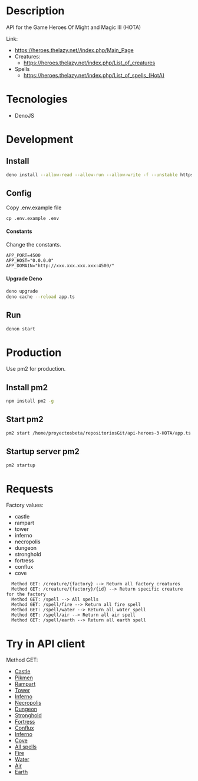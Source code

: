 # Description

API for the Game Heroes Of Might and Magic III (HOTA)

Link:

- https://heroes.thelazy.net//index.php/Main_Page
- Creatures:
  - https://heroes.thelazy.net/index.php/List_of_creatures
- Spells
  - https://heroes.thelazy.net/index.php/List_of_spells_(HotA)

# Tecnologies

- DenoJS

# Development

## Install

```bash
deno install --allow-read --allow-run --allow-write -f --unstable https://deno.land/x/denon/denon.ts
```

## Config

Copy .env.example file

```
cp .env.example .env
```

#### Constants

Change the constants.

```
APP_PORT=4500
APP_HOST="0.0.0.0"
APP_DOMAIN="http://xxx.xxx.xxx.xxx:4500/"
```

#### Upgrade Deno

```bash
deno upgrade
deno cache --reload app.ts
```

## Run

```bash
denon start
```

# Production

Use pm2 for production.

## Install pm2

```bash
npm install pm2 -g
```

## Start pm2

```bash
pm2 start /home/proyectosbeta/repositoriosGit/api-heroes-3-HOTA/app.ts --interpreter="deno" --interpreter-args="run --allow-net --allow-read=." --name api-heroes-3-hota
```

## Startup server pm2

```bash
pm2 startup
```

# Requests

Factory values:

- castle
- rampart
- tower
- inferno
- necropolis
- dungeon
- stronghold
- fortress
- conflux
- cove

```text
  Method GET: /creature/{factory} --> Return all factory creatures
  Method GET: /creature/{factory}/{id} --> Return specific creature for the factory
  Method GET: /spell --> All spells
  Method GET: /spell/fire --> Return all fire spell
  Method GET: /spell/water --> Return all water spell
  Method GET: /spell/air --> Return all air spell
  Method GET: /spell/earth --> Return all earth spell
```

# Try in API client

Method GET:

- [Castle](http://51.15.192.116:4500/creature/castle)
- [Pikmen](http://51.15.192.116:4500/creature/castle/1)
- [Rampart](http://51.15.192.116:4500/creature/rampart)
- [Tower](http://51.15.192.116:4500/creature/tower)
- [Inferno](http://51.15.192.116:4500/creature/inferno)
- [Necropolis](http://51.15.192.116:4500/creature/necropolis)
- [Dungeon](http://51.15.192.116:4500/creature/dungeon)
- [Stronghold](http://51.15.192.116:4500/creature/stronghold)
- [Fortress](http://51.15.192.116:4500/creature/fortress)
- [Conflux](http://51.15.192.116:4500/creature/conflux)
- [Inferno](http://51.15.192.116:4500/creature/inferno)
- [Cove](http://51.15.192.116:4500/creature/cove)
- [All spells](http://51.15.192.116:4500/spell/)
- [Fire](http://51.15.192.116:4500/spell/fire)
- [Water](http://51.15.192.116:4500/spell/water)
- [Air](http://51.15.192.116:4500/spell/air)
- [Earth](http://51.15.192.116:4500/spell/earth)